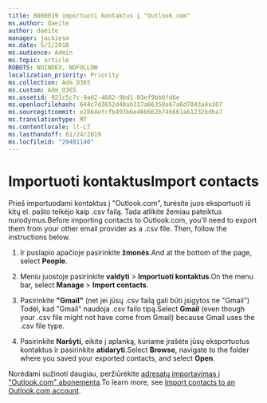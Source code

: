 ```yaml
---
title: 8000019 importuoti kontaktus į "Outlook.com"
ms.author: daeite
author: daeite
manager: jackiesm
ms.date: 5/1/2018
ms.audience: Admin
ms.topic: article
ROBOTS: NOINDEX, NOFOLLOW
localization_priority: Priority
ms.collection: Adm_O365
ms.custom: Adm_O365
ms.assetid: 921c5c7c-9a02-4682-9bd1-03ef9bb0fd6e
ms.openlocfilehash: 644c7d3652d40ab337a66358e67a6d7043a4a107
ms.sourcegitcommit: e2864efcfb493b6e46b662b746661a61232bdba7
ms.translationtype: MT
ms.contentlocale: lt-LT
ms.lasthandoff: 01/24/2019
ms.locfileid: "29481140"
---
```

# <a name="import-contacts"></a><span data-ttu-id="375b5-102">Importuoti kontaktus</span><span class="sxs-lookup"><span data-stu-id="375b5-102">Import contacts</span></span>

<span data-ttu-id="375b5-p101">Prieš importuodami kontaktus į "Outlook.com", turėsite juos eksportuoti iš kitų el. pašto teikėjo kaip .csv failą. Tada atlikite žemiau pateiktus nurodymus.</span><span class="sxs-lookup"><span data-stu-id="375b5-p101">Before importing contacts to Outlook.com, you'll need to export them from your other email provider as a .csv file. Then, follow the instructions below.</span></span>
  
1. <span data-ttu-id="375b5-105">Ir puslapio apačioje pasirinkite **žmonės**.</span><span class="sxs-lookup"><span data-stu-id="375b5-105">And at the bottom of the page, select **People**.</span></span> 
    
2. <span data-ttu-id="375b5-106">Meniu juostoje pasirinkite **valdyti** \> **Importuoti kontaktus**.</span><span class="sxs-lookup"><span data-stu-id="375b5-106">On the menu bar, select **Manage** \> **Import contacts**.</span></span> 
    
3. <span data-ttu-id="375b5-107">Pasirinkite **"Gmail"** (net jei jūsų .csv failą gali būti įsigytos ne "Gmail") Todėl, kad "Gmail" naudoja .csv failo tipą.</span><span class="sxs-lookup"><span data-stu-id="375b5-107">Select **Gmail** (even though your .csv file might not have come from Gmail) because Gmail uses the .csv file type.</span></span> 
    
4. <span data-ttu-id="375b5-108">Pasirinkite **Naršyti**, eikite į aplanką, kuriame įrašėte jūsų eksportuotus kontaktus ir pasirinkite **atidaryti**.</span><span class="sxs-lookup"><span data-stu-id="375b5-108">Select **Browse**, navigate to the folder where you saved your exported contacts, and select **Open**.</span></span> 
    
<span data-ttu-id="375b5-109">Norėdami sužinoti daugiau, peržiūrėkite [adresatų importavimas į "Outlook.com" abonementą](https://go.microsoft.com/fwlink/p/?linkid=873136).</span><span class="sxs-lookup"><span data-stu-id="375b5-109">To learn more, see [Import contacts to an Outlook.com account](https://go.microsoft.com/fwlink/p/?linkid=873136).</span></span>
  

